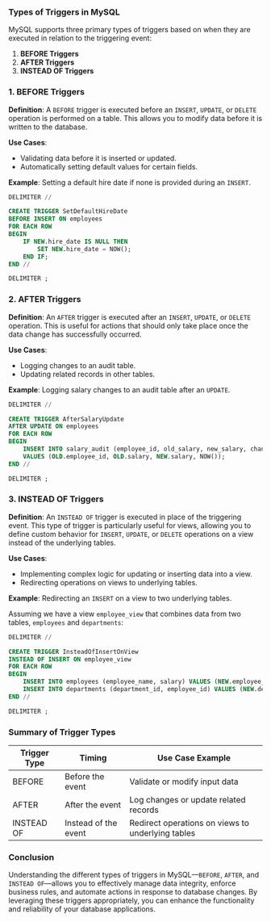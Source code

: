 ### Types of Triggers in MySQL

MySQL supports three primary types of triggers based on when they are executed in relation to the triggering event:

1. **BEFORE Triggers**
2. **AFTER Triggers**
3. **INSTEAD OF Triggers**

### 1. BEFORE Triggers

**Definition**: A `BEFORE` trigger is executed before an `INSERT`, `UPDATE`, or `DELETE` operation is performed on a table. This allows you to modify data before it is written to the database.

**Use Cases**:
- Validating data before it is inserted or updated.
- Automatically setting default values for certain fields.

**Example**: Setting a default hire date if none is provided during an `INSERT`.

```sql
DELIMITER //

CREATE TRIGGER SetDefaultHireDate
BEFORE INSERT ON employees
FOR EACH ROW
BEGIN
    IF NEW.hire_date IS NULL THEN
        SET NEW.hire_date = NOW();
    END IF;
END //

DELIMITER ;
```

### 2. AFTER Triggers

**Definition**: An `AFTER` trigger is executed after an `INSERT`, `UPDATE`, or `DELETE` operation. This is useful for actions that should only take place once the data change has successfully occurred.

**Use Cases**:
- Logging changes to an audit table.
- Updating related records in other tables.

**Example**: Logging salary changes to an audit table after an `UPDATE`.

```sql
DELIMITER //

CREATE TRIGGER AfterSalaryUpdate
AFTER UPDATE ON employees
FOR EACH ROW
BEGIN
    INSERT INTO salary_audit (employee_id, old_salary, new_salary, change_date)
    VALUES (OLD.employee_id, OLD.salary, NEW.salary, NOW());
END //

DELIMITER ;
```

### 3. INSTEAD OF Triggers

**Definition**: An `INSTEAD OF` trigger is executed in place of the triggering event. This type of trigger is particularly useful for views, allowing you to define custom behavior for `INSERT`, `UPDATE`, or `DELETE` operations on a view instead of the underlying tables.

**Use Cases**:
- Implementing complex logic for updating or inserting data into a view.
- Redirecting operations on views to underlying tables.

**Example**: Redirecting an `INSERT` on a view to two underlying tables.

Assuming we have a view `employee_view` that combines data from two tables, `employees` and `departments`:

```sql
DELIMITER //

CREATE TRIGGER InsteadOfInsertOnView
INSTEAD OF INSERT ON employee_view
FOR EACH ROW
BEGIN
    INSERT INTO employees (employee_name, salary) VALUES (NEW.employee_name, NEW.salary);
    INSERT INTO departments (department_id, employee_id) VALUES (NEW.department_id, LAST_INSERT_ID());
END //

DELIMITER ;
```

### Summary of Trigger Types

| Trigger Type | Timing          | Use Case Example                              |
|--------------|------------------|----------------------------------------------|
| BEFORE       | Before the event  | Validate or modify input data                |
| AFTER        | After the event   | Log changes or update related records        |
| INSTEAD OF  | Instead of the event | Redirect operations on views to underlying tables |

### Conclusion

Understanding the different types of triggers in MySQL—`BEFORE`, `AFTER`, and `INSTEAD OF`—allows you to effectively manage data integrity, enforce business rules, and automate actions in response to database changes. By leveraging these triggers appropriately, you can enhance the functionality and reliability of your database applications.
